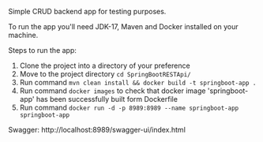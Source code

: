 Simple CRUD backend app for testing purposes.

To run the app you'll need JDK-17, Maven and Docker installed on your machine.

Steps to run the app:
1) Clone the project into a directory of your preference
2) Move to the project directory ```cd SpringBootRESTApi/```
3) Run command ```mvn clean install && docker build -t springboot-app .```
4) Run command ```docker images``` to check that docker image 'springboot-app' has been successfully built form Dockerfile
5) Run command ```docker run -d -p 8989:8989 --name springboot-app springboot-app```

Swagger:
http://localhost:8989/swagger-ui/index.html
